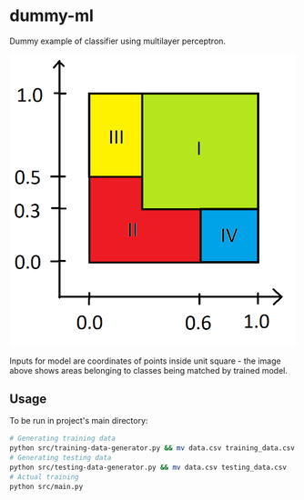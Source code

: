 # dummy-ml

Dummy example of classifier using multilayer perceptron.

![Classes of points](img/classes.png "Classes")

Inputs for model are coordinates of points inside unit square - the image above shows areas belonging to classes being matched by trained model.

## Usage

To be run in project's main directory:
```bash
# Generating training data
python src/training-data-generator.py && mv data.csv training_data.csv
# Generating testing data
python src/testing-data-generator.py && mv data.csv testing_data.csv
# Actual training
python src/main.py
```